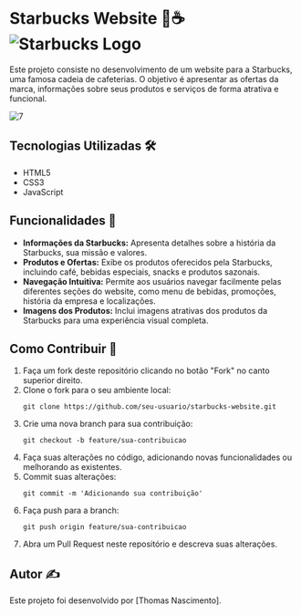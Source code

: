 # Starbucks Website 🌟☕ ![Starbucks Logo](https://upload.wikimedia.org/wikipedia/en/thumb/d/d3/Starbucks_Corporation_Logo_2011.svg/40px-Starbucks_Corporation_Logo_2011.svg.png)

Este projeto consiste no desenvolvimento de um website para a Starbucks, uma famosa cadeia de cafeterias. O objetivo é apresentar as ofertas da marca, informações sobre seus produtos e serviços de forma atrativa e funcional.

![7](https://github.com/thmedu/Projeto-Starbucks/assets/141462806/dfe0e3a9-da62-431e-ad21-542c229da982)


## Tecnologias Utilizadas 🛠️

- HTML5
- CSS3
- JavaScript

## Funcionalidades 🚀

- **Informações da Starbucks:** Apresenta detalhes sobre a história da Starbucks, sua missão e valores.
- **Produtos e Ofertas:** Exibe os produtos oferecidos pela Starbucks, incluindo café, bebidas especiais, snacks e produtos sazonais.
- **Navegação Intuitiva:** Permite aos usuários navegar facilmente pelas diferentes seções do website, como menu de bebidas, promoções, história da empresa e localizações.
- **Imagens dos Produtos:** Inclui imagens atrativas dos produtos da Starbucks para uma experiência visual completa.

## Como Contribuir 🤝

1. Faça um fork deste repositório clicando no botão "Fork" no canto superior direito.
2. Clone o fork para o seu ambiente local:
   ```
   git clone https://github.com/seu-usuario/starbucks-website.git
   ```
3. Crie uma nova branch para sua contribuição:
   ```
   git checkout -b feature/sua-contribuicao
   ```
4. Faça suas alterações no código, adicionando novas funcionalidades ou melhorando as existentes.
5. Commit suas alterações:
   ```
   git commit -m 'Adicionando sua contribuição'
   ```
6. Faça push para a branch:
   ```
   git push origin feature/sua-contribuicao
   ```
7. Abra um Pull Request neste repositório e descreva suas alterações.

## Autor ✍️

Este projeto foi desenvolvido por [Thomas Nascimento].



